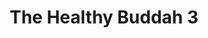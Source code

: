 ---
title: "The Healthy Buddah 3"
url: /sanford/the-healthy-buddah-3/
shop: nutrition supplements
---